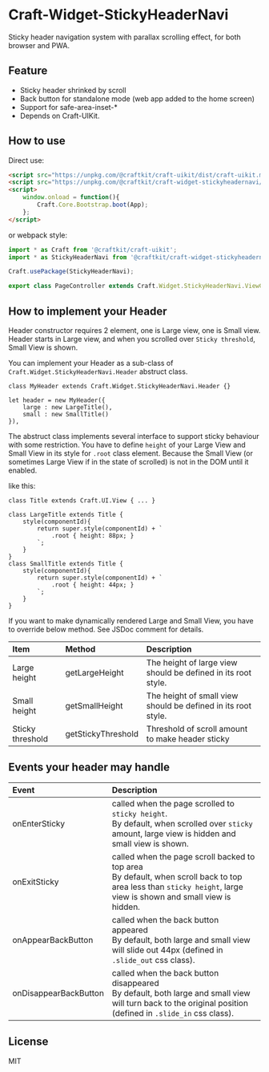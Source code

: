 
# Craft-Widget-StickyHeaderNavi

Sticky header navigation system with parallax scrolling effect, for both browser and PWA.


## Feature

* Sticky header shrinked by scroll
* Back button for standalone mode (web app added to the home screen)
* Support for safe-area-inset-*
* Depends on Craft-UIKit.


## How to use

Direct use:

```html 
<script src="https://unpkg.com/@craftkit/craft-uikit/dist/craft-uikit.min.js"></script>
<script src="https://unpkg.com/@craftkit/craft-widget-stickyheadernavi/dist/craft-widget-stickyheadernavi.min.js"></script>
<script>
    window.onload = function(){
        Craft.Core.Bootstrap.boot(App);
    };
</script>
```

or webpack style:

```javascript 
import * as Craft from '@craftkit/craft-uikit';
import * as StickyHeaderNavi from '@craftkit/craft-widget-stickyheadernavi';

Craft.usePackage(StickyHeaderNavi);

export class PageController extends Craft.Widget.StickyHeaderNavi.ViewController { ... }
```


## How to implement your Header

Header constructor requires 2 element, one is Large view, one is Small view.
Header starts in Large view, and when you scrolled over `Sticky threshold`, Small View is shown.

You can implement your Header as a sub-class of `Craft.Widget.StickyHeaderNavi.Header` abstruct class.

``` 
class MyHeader extends Craft.Widget.StickyHeaderNavi.Header {}

let header = new MyHeader({
    large : new LargeTitle(),
    small : new SmallTitle()
}),
``` 

The abstruct class implements several interface to support sticky behaviour with some restriction. 
You have to define `height` of your Large View and Small View in its style for `.root` class element. 
Because the Small View (or sometimes Large View if in the state of scrolled) is not in the DOM until it enabled. 

like this:

``` 
class Title extends Craft.UI.View { ... }

class LargeTitle extends Title {
    style(componentId){
        return super.style(componentId) + `
            .root { height: 88px; }
        `;
    }
}
class SmallTitle extends Title {
    style(componentId){
        return super.style(componentId) + `
            .root { height: 44px; }
        `;
    }
}
``` 

If you want to make dynamically rendered Large and Small View, you have to override below method. 
See JSDoc comment for details.

| Item             | Method             | Description |
|:-----------------|:-------------------|:------------|
| Large height     | getLargeHeight     | The height of large view should be defined in its root style. |
| Small height     | getSmallHeight     | The height of small view should be defined in its root style. |
| Sticky threshold | getStickyThreshold | Threshold of scroll amount to make header sticky |


## Events your header may handle

| Event                 | Description |
|:----------------------|:-------------------------------------------------|
| onEnterSticky         | called when the page scrolled to `sticky height`.<br>By default, when scrolled over `sticky` amount, large view is hidden and small view is shown. | 
| onExitSticky          | called when the page scroll backed to top area<br>By default, when scroll back to top area less than `sticky height`, large view is shown and small view is hidden. | 
| onAppearBackButton    | called when the back button appeared<br>By default, both large and small view will slide out 44px (defined in `.slide_out` css class). | 
| onDisappearBackButton | called when the back button disappeared<br>By default, both large and small view will turn back to the original position (defined in `.slide_in` css class). | 


## License

MIT

